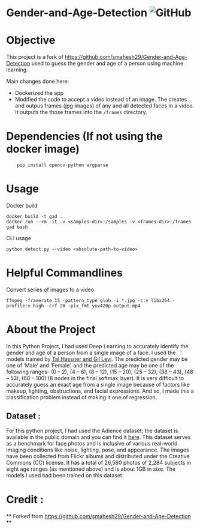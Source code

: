 # Gender-and-Age-Detection   <img alt="GitHub" src="https://img.shields.io/github/license/smahesh29/Gender-and-Age-Detection">

# Objective
This project is a fork of https://github.com/smahesh29/Gender-and-Age-Detection used to guess the gender and age of a person using machine learning.

Main changes done here:
* Dockerized the app
* Modified the code to accept a video instead of an image. The creates and outpus frames (jpg images) of any and all detected faces in a video. It outputs the those frames into the `/frames` directory.

# Dependencies (If not using the docker image)
```
	pip install opencv-python argparse
```

# Usage
Docker build
```
docker build -t gad .
docker run --rm -it -v <samples-dir>:/samples -v <frames-dir>:/frames gad bash
```

CLI usage
```
python detect.py --video <absolute-path-to-video>
```

# Helpful Commandlines
Convert series of images to a video
```
ffmpeg -framerate 15 -pattern_type glob -i *.jpg -c:v libx264 -profile:v high -crf 20 -pix_fmt yuv420p output.mp4
```

# About the Project
<p>In this Python Project, I had used Deep Learning to accurately identify the gender and age of a person from a single image of a face. I used the models trained by <a href="https://talhassner.github.io/home/projects/Adience/Adience-data.html">Tal Hassner and Gil Levi</a>. The predicted gender may be one of ‘Male’ and ‘Female’, and the predicted age may be one of the following ranges- (0 – 2), (4 – 6), (8 – 12), (15 – 20), (25 – 32), (38 – 43), (48 – 53), (60 – 100) (8 nodes in the final softmax layer). It is very difficult to accurately guess an exact age from a single image because of factors like makeup, lighting, obstructions, and facial expressions. And so, I made this a classification problem instead of making it one of regression.</p>

<h2>Dataset :</h2>
<p>For this python project, I had used the Adience dataset; the dataset is available in the public domain and you can find it <a href="https://www.kaggle.com/ttungl/adience-benchmark-gender-and-age-classification">here</a>. This dataset serves as a benchmark for face photos and is inclusive of various real-world imaging conditions like noise, lighting, pose, and appearance. The images have been collected from Flickr albums and distributed under the Creative Commons (CC) license. It has a total of 26,580 photos of 2,284 subjects in eight age ranges (as mentioned above) and is about 1GB in size. The models I used had been trained on this dataset.</p>

    
# Credit :
** Forked from https://github.com/smahesh29/Gender-and-Age-Detection **

